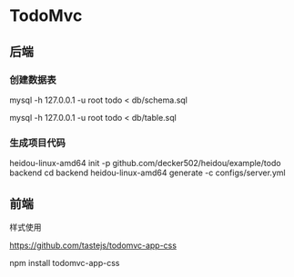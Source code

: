 # TodoMvc 

## 后端

### 创建数据表
mysql -h 127.0.0.1 -u root todo < db/schema.sql

mysql -h 127.0.0.1 -u root todo < db/table.sql

### 生成项目代码

heidou-linux-amd64 init -p github.com/decker502/heidou/example/todo backend
cd backend
heidou-linux-amd64 generate -c configs/server.yml

## 前端
样式使用

https://github.com/tastejs/todomvc-app-css

npm install todomvc-app-css